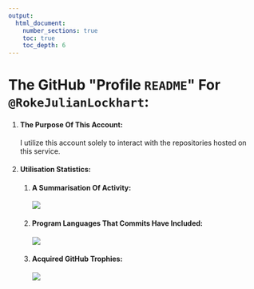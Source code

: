```yaml
---
output:
  html_document:
    number_sections: true
    toc: true
    toc_depth: 6
---
```


<!--
	<h4>
		Citation
	</h4>
	<a href="https://github.com/microsoft/vscode/issues/216834#issue-2366955483:~:text=Lower%2Dcase%20d%20starting%20%3C!docType%3E%20HTML%20tag%20causes%20it%20to%20render%20in%20the%20Markdown%20previewer.">
		GitHub Issue
	</a>
-->
<!--
	<h4>
		Citation
	</h4>
	<a href="https://talk.commonmark.org/t/should-md-containing-html-tags-be-wrapped-in-html/4681?u=rokejulianlockhart#:~:text=Should%20MD%20containing%20HTML%20tags%20be%20wrapped%20in%20%60%3Chtml%3E%60?">
		<code>
			talk.commonmark.org/t/should-md-containing-html-tags-be-wrapped-in-html/4681
		</code>
	</a>
-->
<!--
	<h4>
		Information
	</h4>
	<a href="https://gitlab.com/gitlab-org/gitlab/-/issues/462208#:~:text=GitLab%20Duo%20Chat-,Render%20disallowed%20HTML%20tags%20in%20the%20Markdown%20preview%20pane%20as%20code.,-Edit">
		<code>gitlab.com/gitlab-org/gitlab/-/issues/462208</code> prevents this from being rendered in GitLab.
	</a>
-->

# The GitHub "Profile `README`" For `@RokeJulianLockhart`:

<ol>
	<li>
		<h4>
			The Purpose Of This Account:
		</h4>
		<p>
			I utilize this account solely to interact with the repositories hosted on this service.
		</p>
	</li>
	<li>
		<h4>
			Utilisation Statistics:
		</h4>
		<ol>
			<li>
				<h4>
					A Summarisation Of Activity:
				</h4>
				<img src="https://github-readme-stats.vercel.app/api?username=rokejulianlockhart&theme=transparent&hide_border=true&include_all_commits=true&count_private=true#:~:text=Total%20PRs:%2051-,Total%20Issues:,-1.5k%20Contributed%20to">
			</li>
			<li>
				<h4>
					Program Languages That Commits Have Included:
				</h4>
				<img src="https://github-readme-stats.vercel.app/api/top-langs/?username=RokeJulianLockhart&theme=transparent&hide_border=true&include_all_commits=false&count_private=false&layout=compact#:~:text=Most%20Used%20Languages,-Python%2091.09%25%20Cython">
			</li>
			<li>
				<h4>
					Acquired GitHub Trophies:
				</h4>
				<img src="https://github-profile-trophy.vercel.app/?username=RokeJulianLockhart&theme=default&no-frame=false&no-bg=true&margin-w=4#:~:text=S%20S%20S-,Issues,-God%20Issuer%201.5kpt">
				<!--
					<table>
						<tbody>
							<li>
								<h4>
									Information
								</h4>
								<a href="https://github.com/anuraghazra/github-readme-stats/issues/3613#issue-2100699842:~:text=New%20issue-,Trophies%20Card,-%233613">
									GitHub FR
								</a>
							</li>
						</tbody>
					</table>
				-->
				</li>
				<!--
					<li>
						<h4>
							Visitation
						</h4>
						<a href="https://visitcount.itsvg.in/#:~:text=Donate-,PRO%20VISIT%20COUNTER,-More%20than%20just">
							<img src="https://visitcount.itsvg.in/api?id=RokeJulianLockhart&label=Profile%20Views&color=12&icon=0&pretty=false#:~:text=Profile%20Views,-9745">
						</a>
							<template class="comment">
								<table>
									<tbody>
										<li>
											<h4>
												Citation
											</h4>
												<a href="https://stackoverflow.com/revisions/3311065/1#:~:text=So%20any%20tags%20that%20you%20have%20with%20/%3E%20must%20be%20changed%20to%20remove%20the%20forward%20slash%20to%20be%20HTML%20conformant.">
													GitHub ReadMe Statistics Addition Request
												</a>
										</li>
									</tbody>
								</table>
							</template>
					<template class="comment">
						<table>
							<tbody>
								<li>
									<h4>
										Information
									</h4>
										<ol>
											<li>
												<a href="https://github.com/VishwaGauravIn/visit-count-pro/issues/12#issue-2322046594:~:text=%5BBug%5D-,Doesn't%20render.,-%2312">
													Rendering Bug Report
												</a>
											</li>
											<li>
												<a href="https://github.com/anuraghazra/github-readme-stats/issues/3614#issue-2100703035:~:text=New%20issue-,Visitation%20Card,-%233614">
													GitHub ReadMe Statistics Addition Request
												</a>
											</li>
											<li>
												<a href="https://github.com/VishwaGauravIn/visit-count-pro/issues/8#issue-2106166210:~:text=%5BEnhancement%5D-,Transparent/native%20theme.,-%238">
													1st-Party Request for Transparency
												</a>
											</li>
										</ol>
								</li>
							</tbody>
						</table>
					</template>
				</li>
			-->
		</ol>
	</li>
</ol>
